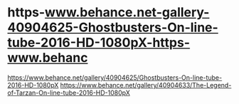 # https-www.behance.net-gallery-40904625-Ghostbusters-On-line-tube-2016-HD-1080pX-https-www.behanc
https://www.behance.net/gallery/40904625/Ghostbusters-On-line-tube-2016-HD-1080pX https://www.behance.net/gallery/40904633/The-Legend-of-Tarzan-On-line-tube-2016-HD-1080pX
